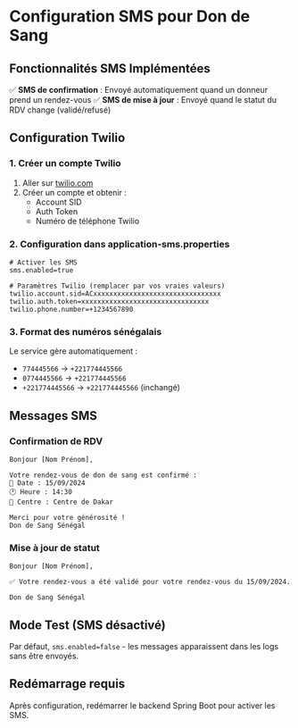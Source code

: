 # Configuration SMS pour Don de Sang

## Fonctionnalités SMS Implémentées

✅ **SMS de confirmation** : Envoyé automatiquement quand un donneur prend un rendez-vous
✅ **SMS de mise à jour** : Envoyé quand le statut du RDV change (validé/refusé)

## Configuration Twilio

### 1. Créer un compte Twilio
1. Aller sur [twilio.com](https://www.twilio.com)
2. Créer un compte et obtenir :
   - Account SID
   - Auth Token  
   - Numéro de téléphone Twilio

### 2. Configuration dans application-sms.properties

```properties
# Activer les SMS
sms.enabled=true

# Paramètres Twilio (remplacer par vos vraies valeurs)
twilio.account.sid=ACxxxxxxxxxxxxxxxxxxxxxxxxxxxxxxxx
twilio.auth.token=xxxxxxxxxxxxxxxxxxxxxxxxxxxxxxxx
twilio.phone.number=+1234567890
```

### 3. Format des numéros sénégalais
Le service gère automatiquement :
- `774445566` → `+221774445566`
- `0774445566` → `+221774445566` 
- `+221774445566` → `+221774445566` (inchangé)

## Messages SMS

### Confirmation de RDV
```
Bonjour [Nom Prénom],

Votre rendez-vous de don de sang est confirmé :
📅 Date : 15/09/2024
🕐 Heure : 14:30
🏥 Centre : Centre de Dakar

Merci pour votre générosité !
Don de Sang Sénégal
```

### Mise à jour de statut
```
Bonjour [Nom Prénom],

✅ Votre rendez-vous a été validé pour votre rendez-vous du 15/09/2024.

Don de Sang Sénégal
```

## Mode Test (SMS désactivé)
Par défaut, `sms.enabled=false` - les messages apparaissent dans les logs sans être envoyés.

## Redémarrage requis
Après configuration, redémarrer le backend Spring Boot pour activer les SMS.
